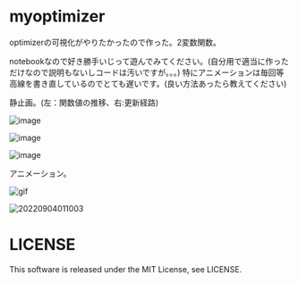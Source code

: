 # myoptimizer
optimizerの可視化がやりたかったので作った。2変数関数。

notebookなので好き勝手いじって遊んでみてください。(自分用で適当に作っただけなので説明もないしコードは汚いですが。。。)
特にアニメーションは毎回等高線を書き直しているのでとても遅いです。(良い方法あったら教えてください)


静止画。(左：関数値の推移、右:更新経路)

![image](https://user-images.githubusercontent.com/46624038/188425159-815482c6-721a-4031-8a96-44f3a9e6ced3.png)

![image](https://user-images.githubusercontent.com/46624038/188425200-2c3997fb-ed55-4af5-a0ee-98d8a8cc188d.png)

![image](https://user-images.githubusercontent.com/46624038/188425225-3d81dc8e-5dae-48a0-8a71-4d42e4a95148.png)

アニメーション。

![gif](https://user-images.githubusercontent.com/46624038/188889662-6eec6b93-fc6c-4212-89eb-7061441ce872.gif)

![20220904011003](https://user-images.githubusercontent.com/46624038/188425976-0cc2e781-9b02-4ef1-a637-5d865b314052.gif)

# LICENSE
This software is released under the MIT License, see LICENSE.
